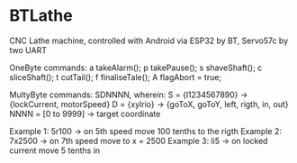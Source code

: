 # BTLathe
CNC Lathe machine, controlled with Android via ESP32 by BT, Servo57c by two UART

OneByte commands:
a  takeAlarm();
p  takePause();
s  shaveShaft();
c  sliceShaft();
t  cutTail();
f  finaliseTale();
A  flagAbort = true;

MultyByte commands:
SDNNNN, wherein:
S = {l1234567890}  -> {lockCurrent, motorSpeed}
D = {xylrio}       -> {goToX, goToY, left, rigth, in, out}
NNNN = [0 to 9999] -> target coordinate

Example 1: 5r100  -> on 5th speed move 100 tenths to the rigth
Example 2: 7x2500 -> on 7th speed move to x = 2500
Example 3: li5    -> on locked current move 5 tenths in